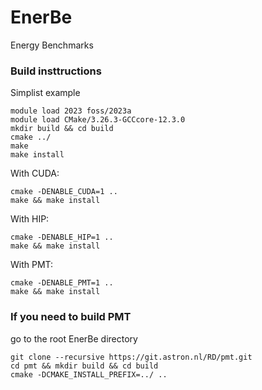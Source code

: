 # EnerBe
Energy Benchmarks



### Build insttructions

Simplist example
```
module load 2023 foss/2023a
module load CMake/3.26.3-GCCcore-12.3.0 
mkdir build && cd build
cmake ../
make 
make install
```

With CUDA:
```
cmake -DENABLE_CUDA=1 ..
make && make install
```
With HIP:
```
cmake -DENABLE_HIP=1 ..
make && make install
```
With PMT:
```
cmake -DENABLE_PMT=1 ..
make && make install
```

### If you need to build PMT
go to the root EnerBe directory
```
git clone --recursive https://git.astron.nl/RD/pmt.git
cd pmt && mkdir build && cd build
cmake -DCMAKE_INSTALL_PREFIX=../ ..
```